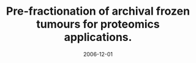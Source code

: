 ---
link: https://pubmed.com/16956687
journal: Journal of biotechnology
title: Pre-fractionation of archival frozen tumours for proteomics applications.
date: 2006-12-01
authors: Forsberg, L, Larsson, C, Sofiadis, A, Lewensohn, R, Höög, A, Lehtiö, J
---